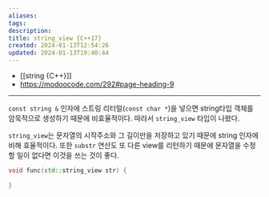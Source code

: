 ```yaml
---
aliases: 
tags: 
description:
title: string_view {C++17}
created: 2024-01-13T12:54:26
updated: 2024-01-13T19:40:44
---
```

- [[string {C++}]]
- <https://modoocode.com/292#page-heading-9>
---

`const string &` 인자에 스트링 리터럴(`const char *`)을 넣으면 string타입 객체를 암묵적으로 생성하기 때문에 비효율적이다. 따라서 `string_view` 타입이 나왔다.

`string_view`는 문자열의 시작주소와 그 길이만을 저장하고 있기 때문에 string 인자에 비해 효율적이다. 또한 `substr` 연산도 또 다른 view를 리턴하기 때문에 문자열을 수정할 일이 없다면 이것을 쓰는 것이 좋다.

```cpp
void func(std::string_view str) {
	
}
```
